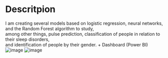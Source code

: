 # Descritpion
I am creating several models based on logistic regression, neural networks, and the Random Forest algorithm to study, \
among other things, pulse prediction, 
classification of people in relation to their sleep disorders,  \
and identification of people by their gender. + Dashboard (Power BI)
![image](https://github.com/kamek777/Sleep_healt_and_lifestyle_projekt_python-dashboard/assets/116445995/d41acf1a-6e5b-479e-b517-bd13191c4b1e)
![image](https://github.com/kamek777/Sleep_healt_and_lifestyle_projekt_python-dashboard/assets/116445995/8cec3c79-bafa-470a-a891-8a152dce782c)


